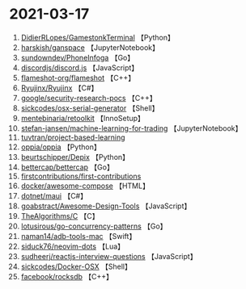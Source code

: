 # 2021-03-17

1. [DidierRLopes/GamestonkTerminal](https://github.com/DidierRLopes/GamestonkTerminal) 【Python】
2. [harskish/ganspace](https://github.com/harskish/ganspace) 【JupyterNotebook】
3. [sundowndev/PhoneInfoga](https://github.com/sundowndev/PhoneInfoga) 【Go】
4. [discordjs/discord.js](https://github.com/discordjs/discord.js) 【JavaScript】
5. [flameshot-org/flameshot](https://github.com/flameshot-org/flameshot) 【C++】
6. [Ryujinx/Ryujinx](https://github.com/Ryujinx/Ryujinx) 【C#】
7. [google/security-research-pocs](https://github.com/google/security-research-pocs) 【C++】
8. [sickcodes/osx-serial-generator](https://github.com/sickcodes/osx-serial-generator) 【Shell】
9. [mentebinaria/retoolkit](https://github.com/mentebinaria/retoolkit) 【InnoSetup】
10. [stefan-jansen/machine-learning-for-trading](https://github.com/stefan-jansen/machine-learning-for-trading) 【JupyterNotebook】
11. [tuvtran/project-based-learning](https://github.com/tuvtran/project-based-learning) 
12. [oppia/oppia](https://github.com/oppia/oppia) 【Python】
13. [beurtschipper/Depix](https://github.com/beurtschipper/Depix) 【Python】
14. [bettercap/bettercap](https://github.com/bettercap/bettercap) 【Go】
15. [firstcontributions/first-contributions](https://github.com/firstcontributions/first-contributions) 
16. [docker/awesome-compose](https://github.com/docker/awesome-compose) 【HTML】
17. [dotnet/maui](https://github.com/dotnet/maui) 【C#】
18. [goabstract/Awesome-Design-Tools](https://github.com/goabstract/Awesome-Design-Tools) 【JavaScript】
19. [TheAlgorithms/C](https://github.com/TheAlgorithms/C) 【C】
20. [lotusirous/go-concurrency-patterns](https://github.com/lotusirous/go-concurrency-patterns) 【Go】
21. [naman14/adb-tools-mac](https://github.com/naman14/adb-tools-mac) 【Swift】
22. [siduck76/neovim-dots](https://github.com/siduck76/neovim-dots) 【Lua】
23. [sudheerj/reactjs-interview-questions](https://github.com/sudheerj/reactjs-interview-questions) 【JavaScript】
24. [sickcodes/Docker-OSX](https://github.com/sickcodes/Docker-OSX) 【Shell】
25. [facebook/rocksdb](https://github.com/facebook/rocksdb) 【C++】
